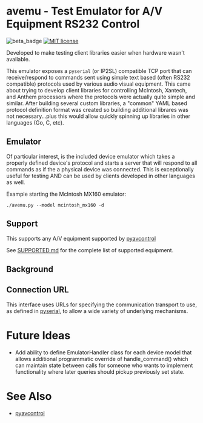 # avemu - Test Emulator for A/V Equipment RS232 Control

![beta_badge](https://img.shields.io/badge/maturity-Beta-yellow.png)
[![MIT license](http://img.shields.io/badge/license-MIT-brightgreen.svg)](http://opensource.org/licenses/MIT)


Developed to make testing client libraries easier when hardware wasn't available.

This emulator exposes a `pyserial` (or IP2SL) compatible TCP port that can receive/respond to
commands sent using simple text based (often RS232 compatible) protocols used by various audio
visual equipment. This came about trying to develop client libraries for controlling
McIntosh, Xantech, and Anthem processors where the protocols were actually quite simple and
similar. After building several custom libraries, a "common" YAML based protocol definition
format was created so building additional librares was not necessary...plus this would allow
quickly spinning up libraries in other languages (Go, C, etc).


## Emulator

Of particular interest, is the included device emulator which takes a properly defined
device's protocol and starts a server that will respond to all commands as if the
a physical device was connected. This is exceptionally useful for testing AND can be
used by clients developed in other languages as well.

Example starting the McIntosh MX160 emulator:

```
./avemu.py --model mcintosh_mx160 -d
```


## Support

This supports any A/V equipment supported by [pyavcontrol]()

See [SUPPORTED.md](SUPPORTED.md) for the complete list of supported equipment.

## Background


## Connection URL

This interface uses URLs for specifying the communication transport
to use, as defined in [pyserial](https://pyserial.readthedocs.io/en/latest/url_handlers.html), to allow a wide variety of underlying mechanisms.

# Future Ideas

- Add ability to define EmulatorHandler class for each device model that allows additional programmatic
  override of handle_command() which can maintain state between calls for someone who wants to implement
  functionality where later queries should pickup previously set state.

# See Also

- [pyavcontrol](https://github.com/rsnodgrass/pyavcontrol)
